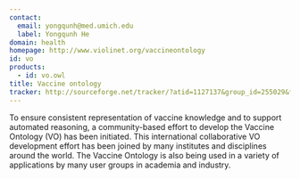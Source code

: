 ```yaml
---
contact: 
  email: yongqunh@med.umich.edu
  label: Yongqunh He
domain: health
homepage: http://www.violinet.org/vaccineontology
id: vo
products: 
  - id: vo.owl
title: Vaccine ontology
tracker: http://sourceforge.net/tracker/?atid=1127137&group_id=255029&func=browse
---
```

To ensure consistent representation of vaccine knowledge and to support automated reasoning, a community-based effort to develop the Vaccine Ontology (VO) has been initiated. This international collaborative VO development effort has been joined by many institutes and disciplines around the world. The Vaccine Ontology is also being used in a variety of applications by many user groups in academia and industry.
